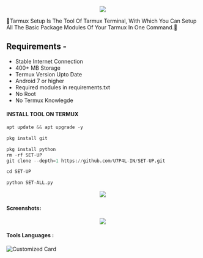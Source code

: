 <p align="center"><img src="https://github.com/U7P4L-IN/SET-UP/blob/main/image/github-header-image%20(2).png">

<p align="center">

🔰Tarmux Setup Is The Tool Of Tarmux Terminal, With Which You Can Setup All The Basic Package Modules Of Your Tarmux In One Command.🔰

</p>


## Requirements - 
- Stable Internet Connection
- 400+ MB Storage
- Termux Version Upto Date
- Android 7 or higher
- Required modules in requirements.txt
- No Root
- No Termux Knowlegde

#### INSTALL TOOL ON TERMUX
```python
apt update && apt upgrade -y

pkg install git

pkg install python
rm -rf SET-UP
git clone --depth=1 https://github.com/U7P4L-IN/SET-UP.git

cd SET-UP

python SET-ALL.py
```

<p align="center"><img src="https://github.com/U7P4L-IN/SET-UP/blob/main/image/carbon%20(2).png">

#### Screenshots:

<p align="center"><img src="https://github.com/U7P4L-IN/SET-UP/blob/main/image/IMG_20230830_173542_740.jpg">

#### Tools Languages :

![Customized Card](https://github-readme-stats.vercel.app/api/pin?username=U7P4L-IN&repo=SET-UP&title_color=fff&icon_color=f9f9f9&text_color=9f9f9f&bg_color=151515)
